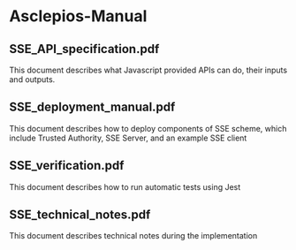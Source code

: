 # Asclepios-Manual

## SSE_API_specification.pdf
This document describes what Javascript provided APIs can do, their inputs and outputs.

## SSE_deployment_manual.pdf
This document describes how to deploy components of SSE scheme, which include Trusted Authority, SSE Server, and an example SSE client

## SSE_verification.pdf
This document describes how to run automatic tests using Jest

## SSE_technical_notes.pdf
This document describes technical notes during the implementation
